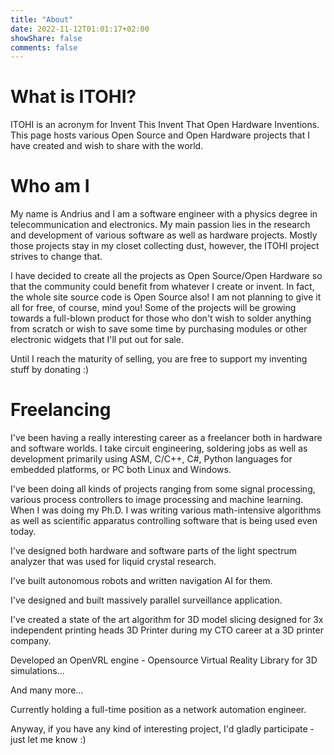 ```yaml
---
title: "About"
date: 2022-11-12T01:01:17+02:00
showShare: false
comments: false
---
```


# What is ITOHI?
ITOHI is an acronym for Invent This Invent That Open Hardware Inventions. This page hosts various Open Source and Open Hardware projects that I have created and wish to share with the world.

# Who am I
My name is Andrius and I am a software engineer with a physics degree in telecommunication and electronics. My main passion lies in the research and development of various software as well as hardware projects. Mostly those projects stay in my closet collecting dust, however, the ITOHI project strives to change that.

I have decided to create all the projects as Open Source/Open Hardware so that the community could benefit from whatever I create or invent. In fact, the whole site source code is Open Source also! I am not planning to give it all for free, of course, mind you! Some of the projects will be growing towards a full-blown product for those who don't wish to solder anything from scratch or wish to save some time by purchasing modules or other electronic widgets that I'll put out for sale.

Until I reach the maturity of selling, you are free to support my inventing stuff by donating :)

# Freelancing
I've been having a really interesting career as a freelancer both in hardware and software worlds. I take circuit engineering, soldering jobs as well as development primarily using ASM, C/C++, C#, Python languages for embedded platforms, or PC both Linux and Windows.

I've been doing all kinds of projects ranging from some signal processing, various process controllers to image processing and machine learning. When I was doing my Ph.D. I was writing various math-intensive algorithms as well as scientific apparatus controlling software that is being used even today.

I've designed both hardware and software parts of the light spectrum analyzer that was used for liquid crystal research.

I've built autonomous robots and written navigation AI for them.

I've designed and built massively parallel surveillance application.

I've created a state of the art algorithm for 3D model slicing designed for 3x independent printing heads 3D Printer during my CTO career at a 3D printer company. 

Developed an OpenVRL engine - Opensource Virtual Reality Library for 3D simulations...

And many more...

Currently holding a full-time position as a network automation engineer.

Anyway, if you have any kind of interesting project, I'd gladly participate - just let me know :)
